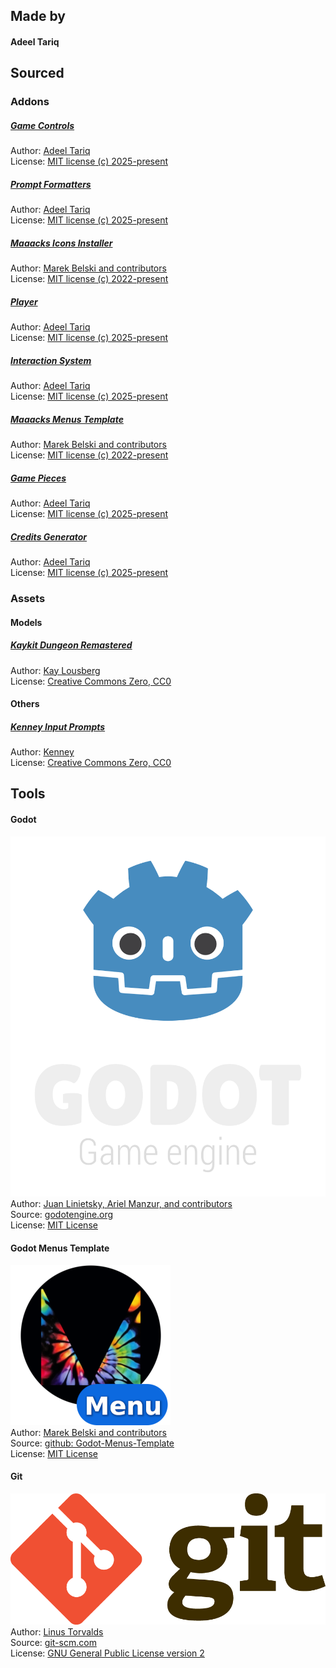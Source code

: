 ## Made by 
#### Adeel Tariq


## Sourced
### Addons
##### [Game Controls](https://github.com/AdeelTariq/First-Person-Horror-Template)
Author: [Adeel Tariq]()  
License: [MIT license (c) 2025-present]()  

##### [Prompt Formatters](https://github.com/AdeelTariq/First-Person-Horror-Template)
Author: [Adeel Tariq]()  
License: [MIT license (c) 2025-present]()  

##### [Maaacks Icons Installer](https://github.com/Maaack/Godot-Menus-Template)
Author: [Marek Belski and contributors](https://github.com/Maaack/Godot-Menus-Template/graphs/contributors)  
License: [MIT license (c) 2022-present](https://github.com/Maaack/Godot-Menus-Template/blob/main/LICENSE.txt)  

##### [Player](https://github.com/AdeelTariq/First-Person-Horror-Template)
Author: [Adeel Tariq]()  
License: [MIT license (c) 2025-present]()  

##### [Interaction System](https://github.com/AdeelTariq/First-Person-Horror-Template)
Author: [Adeel Tariq]()  
License: [MIT license (c) 2025-present]()  

##### [Maaacks Menus Template](https://github.com/Maaack/Godot-Menus-Template)
Author: [Marek Belski and contributors](https://github.com/Maaack/Godot-Menus-Template/graphs/contributors)  
License: [MIT license (c) 2022-present](https://github.com/Maaack/Godot-Menus-Template/blob/main/LICENSE.txt)  

##### [Game Pieces](https://github.com/AdeelTariq/First-Person-Horror-Template)
Author: [Adeel Tariq]()  
License: [MIT license (c) 2025-present]()  

##### [Credits Generator](https://github.com/AdeelTariq/First-Person-Horror-Template)
Author: [Adeel Tariq]()  
License: [MIT license (c) 2025-present]()  

### Assets
#### Models
##### [Kaykit Dungeon Remastered](https://kaylousberg.itch.io/kaykit-dungeon-remastered)
Author: [Kay Lousberg](www.kaylousberg.com)  
License: [Creative Commons Zero, CC0](http://creativecommons.org/publicdomain/zero/1.0/)  

#### Others
##### [Kenney Input Prompts](https://kenney.nl/assets/input-prompts)
Author: [Kenney](www.kenney.nl)  
License: [Creative Commons Zero, CC0](http://creativecommons.org/publicdomain/zero/1.0/)  




## Tools
#### Godot
![Godot Engine Logo](/assets/logos/godot_engine_logo/logo_vertical_color_dark.png)  
Author: [Juan Linietsky, Ariel Manzur, and contributors](https://godotengine.org/contact)  
Source: [godotengine.org](https://godotengine.org/)  
License: [MIT License](https://github.com/godotengine/godot/blob/master/LICENSE.txt) 

#### Godot Menus Template
![Maaack Plugin Icon](/assets/logos/plugin_logo/logo.png)  
Author: [Marek Belski and contributors](https://github.com/Maaack/Godot-Menus-Template/graphs/contributors)  
Source: [github: Godot-Menus-Template](https://github.com/Maaack/Godot-Menus-Template)  
License: [MIT License](LICENSE.txt)  

#### Git
![Git Logo](/assets/logos/git_logo/Git-Logo-2Color.png)  
Author: [Linus Torvalds](https://github.com/torvalds)  
Source: [git-scm.com](https://git-scm.com/downloads)  
License: [GNU General Public License version 2](https://opensource.org/licenses/GPL-2.0)
